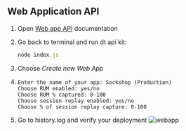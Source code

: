 ## Web Application API

1. Open  <a href="https://www.dynatrace.com/support/help/dynatrace-api/configuration-api/rum/web-application-configuration-api/web-application/post-web-application" target="_blank">Web app API</a> documentation

2. Go back to terminal and run dt api kit:

    ```javascript
    node index.js
    ```

3. Choose *Create new Web App*

4. ```
   Enter the name of your app: Sockshop (Production)
   Choose RUM enabled: yes/no
   Choose RUM % captured: 0-100
   Choose session replay enabled: yes/no
   Choose % of session replay capture: 0-100

    ```

5. Go to history.log and verify your deployment
    ![webapp](../../assets/images/webapp.png)
